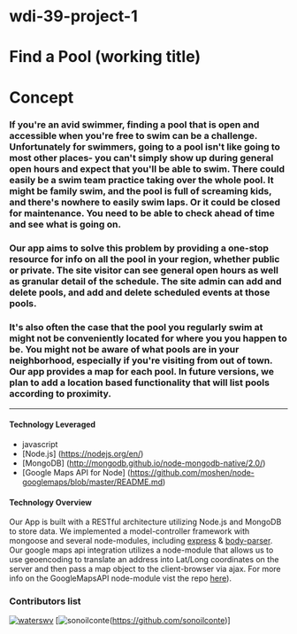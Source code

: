 # wdi-39-project-1
# Find a Pool (working title)

# Concept

### If you're an avid swimmer, finding a pool that is open and accessible when you're free to swim can be a challenge. Unfortunately for swimmers, going to a pool isn't like going to most other places- you can't simply show up during general open hours and expect that you'll be able to swim. There could easily be a swim team practice taking over the whole pool. It might be family swim, and the pool is full of screaming kids, and there's nowhere to easily swim laps. Or it could be closed for maintenance. You need to be able to check ahead of time and see what is going on.

### Our app aims to solve this problem by providing a one-stop resource for info on all the pool in your region, whether public or private. The site visitor can see general open hours as well as granular detail of the schedule. The site admin can add and delete pools, and add and delete scheduled events at those pools.

### It's also often the case that the pool you regularly swim at might not be conveniently located for where you you happen to be. You might not be aware of what pools are in your neighborhood, especially if you're visiting from out of town. Our app provides a map for each pool. In future versions, we plan to add a location based functionality that will list pools according to proximity.


---

#### Technology Leveraged
* javascript
* [Node.js] (https://nodejs.org/en/)
* [MongoDB] (http://mongodb.github.io/node-mongodb-native/2.0/)
* [Google Maps API for Node] (https://github.com/moshen/node-googlemaps/blob/master/README.md)

#### Technology Overview

Our App is built with a RESTful architecture utilizing Node.js and MongoDB to store data. We implemented a model-controller framework with mongoose and several node-modules, including [express](https://expressjs.com/) & [body-parser](https://github.com/expressjs/body-parser). Our google maps api integration utilizes a node-module that allows us to use geoencoding to translate an address into Lat/Long coordinates on the server and then pass a map object to the client-browser via ajax. For more info on the GoogleMapsAPI node-module vist the repo [here](https://github.com/moshen/node-googlemaps/blob/master/README.md)).

### Contributors list

[![waterswv](https://avatars0.githubusercontent.com/u/8486789?v=4&s=460)](https://github.com/waterswv)
[![sonoilconte](https://avatars1.githubusercontent.com/u/29389347?v=4&s=460)(https://github.com/sonoilconte)]
